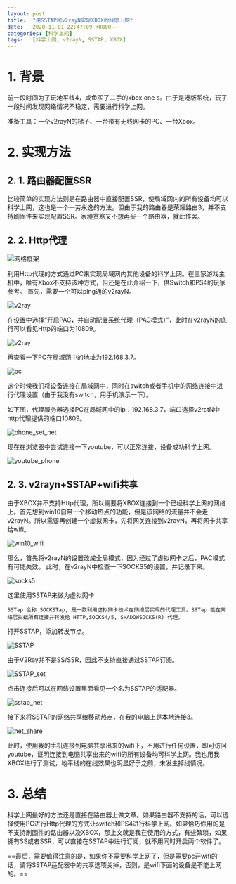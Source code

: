 ```yaml
---
layout: post
title:  "用SSTAP和v2rayN实现XBOX的科学上网"
date:   2020-11-01 22:47:09 +0800--
categories: [科学上网]
tags:   [科学上网, v2rayN, SSTAP, XBOX]
---
```


# 1. 背景
前一段时间为了玩地平线4，咸鱼买了二手的xbox one s。由于是港版系统，玩了一段时间发现网络情况不稳定，需要进行科学上网。

准备工具：一个v2rayN的梯子、一台带有无线网卡的PC、一台Xbox。

# 2. 实现方法
## 2. 1. 路由器配置SSR
比较简单的实现方法则是在路由器中直接配置SSR，使局域网内的所有设备均可以科学上网，这也是一个一劳永逸的方法。但由于我的路由器是荣耀路由3，并不支持刷固件来实现配置SSR。家境贫寒又不想再买一个路由器，就此作罢。
## 2. 2. Http代理

![网络框架](https://raw.githubusercontent.com/wamogu/wamogu.github.io/assets/imgs/V2RAYN_SSTAP_XBOX/框架.png)

利用Http代理的方式通过PC来实现局域网内其他设备的科学上网。在三家游戏主机中，唯有Xbox不支持该种方式，但还是在此介绍一下，供Switch和PS4的玩家参考。
首先，需要一个可以ping通的v2rayN。

![v2ray](https://raw.githubusercontent.com/wamogu/wamogu.github.io/assets/imgs/V2RAYN_SSTAP_XBOX/v2ray.png)

在设置中选择“开启PAC，并自动配置系统代理（PAC模式）”，此时在v2rayN的底行可以看见Http的端口为10809。

![v2ray](https://raw.githubusercontent.com/wamogu/wamogu.github.io/assets/imgs/V2RAYN_SSTAP_XBOX/v2ray_set_port.png)

再查看一下PC在局域网中的地址为192.168.3.7。

![pc](https://raw.githubusercontent.com/wamogu/wamogu.github.io/assets/imgs/V2RAYN_SSTAP_XBOX/pc.png)

这个时候我们将设备连接在局域网中，同时在switch或者手机中的网络连接中进行代理设置（由于我没有switch，用手机演示一下）。

如下图，代理服务器选择PC在局域网中的ip：192.168.3.7，端口选择v2ratN中http代理提供的端口10809。

![phone_set_net](https://raw.githubusercontent.com/wamogu/wamogu.github.io/assets/imgs/V2RAYN_SSTAP_XBOX/phone_set_net.png)

现在在浏览器中尝试连接一下youtube，可以正常连接，设备成功科学上网。

![youtube_phone](https://raw.githubusercontent.com/wamogu/wamogu.github.io/assets/imgs/V2RAYN_SSTAP_XBOX/youtube_phone.png)

## 2. 3. v2rayn+SSTAP+wifi共享
由于XBOX并不支持Http代理，所以需要将XBOX连接到一个已经科学上网的网络上。首先想到win10自带一个移动热点的功能，但是该网络的流量并不会走v2rayN。所以需要再创建一个虚拟网卡，先将网关连接到v2rayN，再将网卡共享给wifi。

![win10_wifi](https://raw.githubusercontent.com/wamogu/wamogu.github.io/assets/imgs/V2RAYN_SSTAP_XBOX/win10_wifi.png)

那么，首先将v2rayN的设置改成全局模式，因为经过了虚拟网卡之后，PAC模式有可能失效。
此时，在v2rayN中检查一下SOCKS5的设置，并记录下来。

![socks5](https://raw.githubusercontent.com/wamogu/wamogu.github.io/assets/imgs/V2RAYN_SSTAP_XBOX/socks5.png)

这里使用SSTAP来做为虚拟网卡

```
SSTap 全称 SOCKSTap, 是一款利用虚拟网卡技术在网络层实现的代理工具。SSTap 能在网络层拦截所有连接并转发给 HTTP,SOCKS4/5, SHADOWSOCKS(R) 代理。
```

打开SSTAP，添加转发节点。

![SSTAP](https://raw.githubusercontent.com/wamogu/wamogu.github.io/assets/imgs/V2RAYN_SSTAP_XBOX/SSTAP.png)

由于V2Ray并不是SS/SSR，因此不支持直接通过SSTAP订阅。

![SSTAP_set](https://raw.githubusercontent.com/wamogu/wamogu.github.io/assets/imgs/V2RAYN_SSTAP_XBOX/SSTAP_set.png)

点击连接后可以在网络设置里面看见一个名为SSTAP的适配器。

![sstap_net](https://raw.githubusercontent.com/wamogu/wamogu.github.io/assets/imgs/V2RAYN_SSTAP_XBOX/sstap_net.png)

接下来将SSTAP的网络共享给移动热点，在我的电脑上是本地连接3。

![net_share](https://raw.githubusercontent.com/wamogu/wamogu.github.io/assets/imgs/V2RAYN_SSTAP_XBOX/net_share.png)

此时，使用我的手机连接到电脑共享出来的wifi下，不用进行任何设置，即可访问youtube，证明连接到电脑共享出来的wifi的所有设备均可科学上网。我也用我XBOX进行了测试，地平线的在线效果也明显好于之前，未发生掉线情况。

# 3. 总结
科学上网最好的方法还是直接在路由器上做文章。如果路由器不支持的话，可以选择使用PC进行Http代理的方式让switch和PS4进行科学上网。如果恰巧你用的是不支持刷固件的路由器以及XBOX，那上文就是我在使用的方式，有些繁琐，如果拥有SS或者SSR，可以直接在SSTAP中进行订阅，就不用同时开启两个软件了。

==最后，需要值得注意的是，如果你不需要科学上网了，但是需要pc开wifi的话，请将SSTAP适配器中的共享选项关掉，否则，是wifi下面的设备是不能上网的。==
